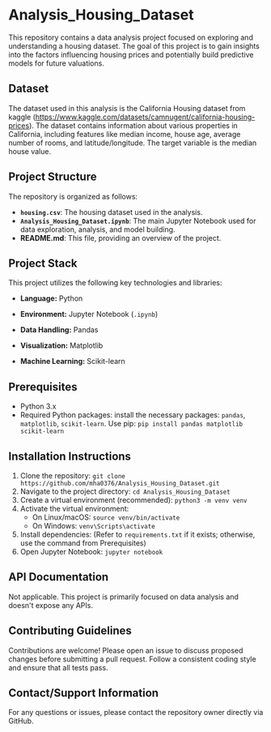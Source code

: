 # Analysis_Housing_Dataset

This repository contains a data analysis project focused on exploring and understanding a housing dataset. The goal of this project is to gain insights into the factors influencing housing prices and potentially build predictive models for future valuations.

## Dataset

The dataset used in this analysis is the California Housing dataset from kaggle (https://www.kaggle.com/datasets/camnugent/california-housing-prices). The dataset contains information about various properties in California, including features like median income, house age, average number of rooms, and latitude/longitude. The target variable is the median house value.

## Project Structure

The repository is organized as follows:

*   **`housing.csv`**: The housing dataset used in the analysis.
*   **`Analysis_Housing_Dataset.ipynb`**: The main Jupyter Notebook used for data exploration, analysis, and model building.
*   **README.md**: This file, providing an overview of the project.

## Project Stack

This project utilizes the following key technologies and libraries:

*   **Language:** Python

*   **Environment:** Jupyter Notebook (`.ipynb`)

*   **Data Handling:** Pandas

*   **Visualization:** Matplotlib

*   **Machine Learning:** Scikit-learn

## Prerequisites

* Python 3.x
* Required Python packages: install the necessary packages: `pandas`, `matplotlib`, `scikit-learn`. Use pip: `pip install pandas matplotlib scikit-learn`

## Installation Instructions

1. Clone the repository:  `git clone https://github.com/mha0376/Analysis_Housing_Dataset.git`
2. Navigate to the project directory: `cd Analysis_Housing_Dataset`
3. Create a virtual environment (recommended): `python3 -m venv venv`
4. Activate the virtual environment:
    * On Linux/macOS: `source venv/bin/activate`
    * On Windows: `venv\Scripts\activate`
5. Install dependencies:  (Refer to `requirements.txt` if it exists; otherwise, use the command from Prerequisites)
6. Open Jupyter Notebook: `jupyter notebook`

## API Documentation

Not applicable. This project is primarily focused on data analysis and doesn't expose any APIs.

## Contributing Guidelines

Contributions are welcome! Please open an issue to discuss proposed changes before submitting a pull request.  Follow a consistent coding style and ensure that all tests pass.

## Contact/Support Information

For any questions or issues, please contact the repository owner directly via GitHub.
